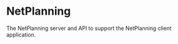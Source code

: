 NetPlanning
===========

The NetPlanning server and API to support the NetPlanning client application.
